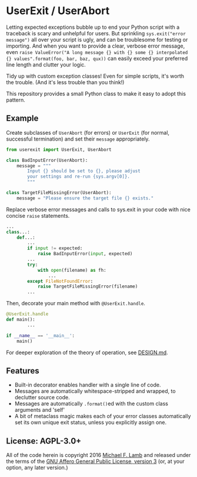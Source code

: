 # UserExit / UserAbort

Letting expected exceptions bubble up to end your Python script with a traceback is scary and unhelpful for users.
But sprinkling `sys.exit("error message")` all over your script is ugly, and can be troublesome for testing or importing.
And when you want to provide a clear, verbose error message, even `raise ValueError("A long message {} with {} some {} interpolated {} values".format(foo, bar, baz, qux))` can easily exceed your preferred line length and clutter your logic.

Tidy up with custom exception classes!
Even for simple scripts, it's worth the trouble.
(And it's less trouble than you think!)

This repository provides a small Python class to make it easy to adopt this pattern.

## Example

Create subclasses of `UserAbort` (for errors) or `UserExit` (for normal, successful termination) and set their `message` appropriately.

```python
from userexit import UserExit, UserAbort

class BadInputError(UserAbort):
    message = """
        Input {} should be set to {}, please adjust
        your settings and re-run {sys.argv[0]}.
        """

class TargetFileMissingError(UserAbort):
    message = "Please ensure the target file {} exists."
```

Replace verbose error messages and calls to sys.exit in your code with nice concise `raise` statements.

```python
...
class...:
    def...:
        ...
        if input != expected:
            raise BadInputError(input, expected)
        ...
        try:
            with open(filename) as fh:
                ...
        except FileNotFoundError:
            raise TargetFileMissingError(filename)
        ...
```

Then, decorate your main method with `@UserExit.handle`.

```python
@UserExit.handle
def main():
        ...

if __name__ == '__main__':
    main()
```

For deeper exploration of the theory of operation, see [DESIGN.md](DESIGN.md).

## Features

- Built-in decorator enables handler with a single line of code.
- Messages are automatically whitespace-stripped and wrapped, to declutter source code.
- Messages are automatically `.format()`ed with the custom class arguments and 'self'
- A bit of metaclass magic makes each of your error classes automatically set its own unique exit status, unless you explicitly assign one.

## License: AGPL-3.0+

All of the code herein is copyright 2016 [Michael F. Lamb](http://datagrok.org) and released under the terms of the [GNU Affero General Public License, version 3][AGPL-3.0+] (or, at your option, any later version.)

[AGPL-3.0+]: http://www.gnu.org/licenses/agpl.html
